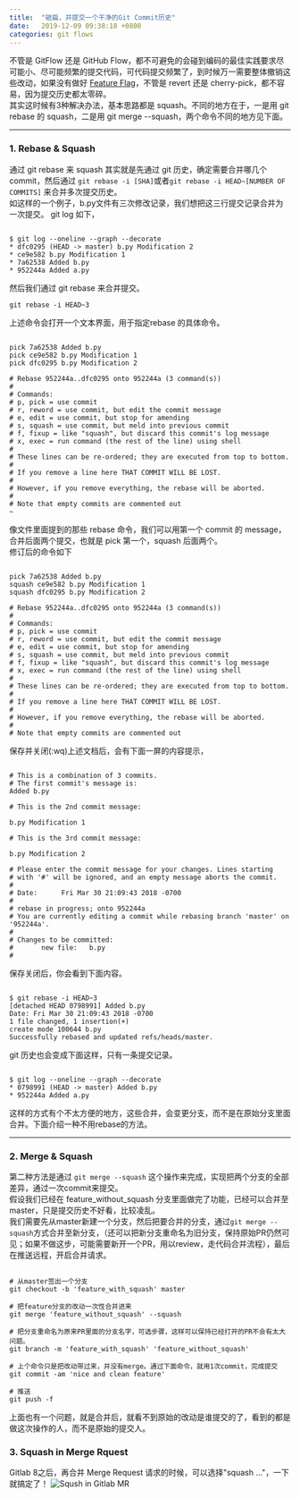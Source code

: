 ```yaml
---
title:  "砸扁，并提交一个干净的Git Commit历史"
date:   2019-12-09 09:38:18 +0800
categories: git flows
---
```


不管是 GitFlow 还是 GitHub Flow，都不可避免的会碰到编码的最佳实践要求尽可能小、尽可能频繁的提交代码，可代码提交频繁了，到时候万一需要整体撤销这些改动，如果没有做好 [Feature Flag](https://www.martinfowler.com/articles/feature-toggles.html)，不管是 revert 还是 cherry-pick，都不容易，因为提交历史都太零碎。  
其实这时候有3种解决办法，基本思路都是 squash。不同的地方在于，一是用 git rebase 的 squash，二是用 git merge --squash，两个命令不同的地方见下面。  

---

### 1. Rebase & Squash

通过 git rebase 来 squash 其实就是先通过 git 历史，确定需要合并哪几个 commit，然后通过 `git rebase -i [SHA]`或者`git rebase -i HEAD~[NUMBER OF COMMITS]` 来合并多次提交历史。  
如这样的一个例子，b.py文件有三次修改记录，我们想把这三行提交记录合并为一次提交。
git log 如下，

``` shell

$ git log --oneline --graph --decorate
* dfc0295 (HEAD -> master) b.py Modification 2
* ce9e582 b.py Modification 1
* 7a62538 Added b.py
* 952244a Added a.py
```

然后我们通过 git rebase 来合并提交。  

`git rebase -i HEAD~3`

上述命令会打开一个文本界面，用于指定rebase 的具体命令。  

``` shell

pick 7a62538 Added b.py
pick ce9e582 b.py Modification 1
pick dfc0295 b.py Modification 2
 
# Rebase 952244a..dfc0295 onto 952244a (3 command(s))
#
# Commands:
# p, pick = use commit
# r, reword = use commit, but edit the commit message
# e, edit = use commit, but stop for amending
# s, squash = use commit, but meld into previous commit
# f, fixup = like "squash", but discard this commit's log message
# x, exec = run command (the rest of the line) using shell
#
# These lines can be re-ordered; they are executed from top to bottom.
#
# If you remove a line here THAT COMMIT WILL BE LOST.
#
# However, if you remove everything, the rebase will be aborted.
#
# Note that empty commits are commented out
~

```

像文件里面提到的那些 rebase 命令，我们可以用第一个 commit 的 message，合并后面两个提交，也就是 pick 第一个，squash 后面两个。  
修订后的命令如下  

```shell

pick 7a62538 Added b.py
squash ce9e582 b.py Modification 1
squash dfc0295 b.py Modification 2
 
# Rebase 952244a..dfc0295 onto 952244a (3 command(s))
#
# Commands:
# p, pick = use commit
# r, reword = use commit, but edit the commit message
# e, edit = use commit, but stop for amending
# s, squash = use commit, but meld into previous commit
# f, fixup = like "squash", but discard this commit's log message
# x, exec = run command (the rest of the line) using shell
#
# These lines can be re-ordered; they are executed from top to bottom.
#
# If you remove a line here THAT COMMIT WILL BE LOST.
#
# However, if you remove everything, the rebase will be aborted.
#
# Note that empty commits are commented out
```

保存并关闭(:wq)上述文档后，会有下面一屏的内容提示，  

``` shell

# This is a combination of 3 commits.
# The first commit's message is:
Added b.py
  
# This is the 2nd commit message:
  
b.py Modification 1
  
# This is the 3rd commit message:
  
b.py Modification 2
  
# Please enter the commit message for your changes. Lines starting
# with '#' will be ignored, and an empty message aborts the commit.
#
# Date:      Fri Mar 30 21:09:43 2018 -0700
#
# rebase in progress; onto 952244a
# You are currently editing a commit while rebasing branch 'master' on '952244a'.
#
# Changes to be committed:
#       new file:   b.py
#
```

保存关闭后，你会看到下面内容。  

``` shell

$ git rebase -i HEAD~3
[detached HEAD 0798991] Added b.py
Date: Fri Mar 30 21:09:43 2018 -0700
1 file changed, 1 insertion(+)
create mode 100644 b.py
Successfully rebased and updated refs/heads/master.
```

git 历史也会变成下面这样，只有一条提交记录。  

``` shell

$ git log --oneline --graph --decorate
* 0798991 (HEAD -> master) Added b.py
* 952244a Added a.py
```

这样的方式有个不太方便的地方，这些合并，会变更分支，而不是在原始分支里面合并。下面介绍一种不用rebase的方法。  

---

### 2. Merge & Squash

第二种方法是通过 `git merge --squash` 这个操作来完成，实现把两个分支的全部差异，通过一次commit来提交。  
假设我们已经在 feature_without_squash 分支里面做完了功能，已经可以合并至master，只是提交历史不好看，比较凌乱。  
我们需要先从master新建一个分支，然后把要合并的分支，通过`git merge --squash`方式合并至新分支，（还可以把新分支重命名为旧分支，保持原始PR仍然可见；如果不做这步，可能需要新开一个PR，用以review，走代码合并流程），最后在推送远程，开启合并请求。  

``` shell

# 从master签出一个分支
git checkout -b 'feature_with_squash' master

# 把feature分支的改动一次性合并进来
git merge 'feature_without_squash' --squash

# 把分支重命名为原来PR里面的分支名字，可选步骤，这样可以保持已经打开的PR不会有太大问题。
git branch -m 'feature_with_squash' 'feature_without_squash'

# 上个命令只是把改动带过来，并没有merge。通过下面命令，就用1次commit，完成提交
git commit -am 'nice and clean feature'

# 推送
git push -f
```

上面也有一个问题，就是合并后，就看不到原始的改动是谁提交的了，看到的都是做这次操作的人，而不是原始的提交人。

### 3. Squash in Merge Rquest

Gitlab 8之后，再合并 Merge Request 请求的时候，可以选择"squash ..."，一下就搞定了！
![Sqush in Gitlab MR](https://user-images.githubusercontent.com/1076902/70955008-4d33f000-20aa-11ea-82c6-7e3d430192fa.png)
